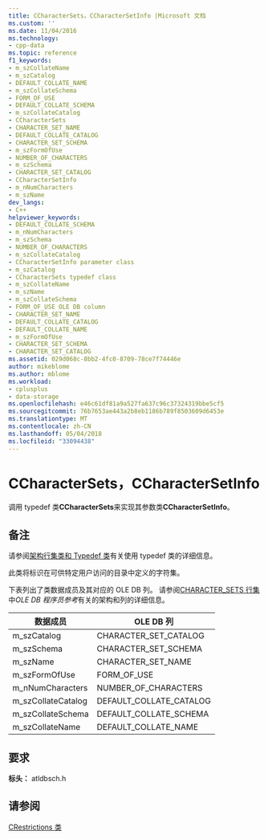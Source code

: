 ```yaml
---
title: CCharacterSets，CCharacterSetInfo |Microsoft 文档
ms.custom: ''
ms.date: 11/04/2016
ms.technology:
- cpp-data
ms.topic: reference
f1_keywords:
- m_szCollateName
- m_szCatalog
- DEFAULT_COLLATE_NAME
- m_szCollateSchema
- FORM_OF_USE
- DEFAULT_COLLATE_SCHEMA
- m_szCollateCatalog
- CCharacterSets
- CHARACTER_SET_NAME
- DEFAULT_COLLATE_CATALOG
- CHARACTER_SET_SCHEMA
- m_szFormOfUse
- NUMBER_OF_CHARACTERS
- m_szSchema
- CHARACTER_SET_CATALOG
- CCharacterSetInfo
- m_nNumCharacters
- m_szName
dev_langs:
- C++
helpviewer_keywords:
- DEFAULT_COLLATE_SCHEMA
- m_nNumCharacters
- m_szSchema
- NUMBER_OF_CHARACTERS
- m_szCollateCatalog
- CCharacterSetInfo parameter class
- m_szCatalog
- CCharacterSets typedef class
- m_szCollateName
- m_szName
- m_szCollateSchema
- FORM_OF_USE OLE DB column
- CHARACTER_SET_NAME
- DEFAULT_COLLATE_CATALOG
- DEFAULT_COLLATE_NAME
- m_szFormOfUse
- CHARACTER_SET_SCHEMA
- CHARACTER_SET_CATALOG
ms.assetid: 029d068c-8bb2-4fc0-8709-78ce7f74446e
author: mikeblome
ms.author: mblome
ms.workload:
- cplusplus
- data-storage
ms.openlocfilehash: e46c61df81a9a527fa637c96c37324319bbe5cf5
ms.sourcegitcommit: 76b7653ae443a2b8eb1186b789f8503609d6453e
ms.translationtype: MT
ms.contentlocale: zh-CN
ms.lasthandoff: 05/04/2018
ms.locfileid: "33094438"
---
```

# <a name="ccharactersets-ccharactersetinfo"></a>CCharacterSets，CCharacterSetInfo
调用 typedef 类**CCharacterSets**来实现其参数类**CCharacterSetInfo**。  
  
## <a name="remarks"></a>备注  
 请参阅[架构行集类和 Typedef 类](../../data/oledb/schema-rowset-classes-and-typedef-classes.md)有关使用 typedef 类的详细信息。  
  
 此类将标识在可供特定用户访问的目录中定义的字符集。  
  
 下表列出了类数据成员及其对应的 OLE DB 列。 请参阅[CHARACTER_SETS 行集](https://msdn.microsoft.com/en-us/library/ms722638.aspx)中*OLE DB 程序员参考*有关的架构和列的详细信息。  
  
|数据成员|OLE DB 列|  
|------------------|--------------------|  
|m_szCatalog|CHARACTER_SET_CATALOG|  
|m_szSchema|CHARACTER_SET_SCHEMA|  
|m_szName|CHARACTER_SET_NAME|  
|m_szFormOfUse|FORM_OF_USE|  
|m_nNumCharacters|NUMBER_OF_CHARACTERS|  
|m_szCollateCatalog|DEFAULT_COLLATE_CATALOG|  
|m_szCollateSchema|DEFAULT_COLLATE_SCHEMA|  
|m_szCollateName|DEFAULT_COLLATE_NAME|  
  
## <a name="requirements"></a>要求  
 **标头：** atldbsch.h  
  
## <a name="see-also"></a>请参阅  
 [CRestrictions 类](../../data/oledb/crestrictions-class.md)
